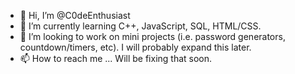 - 👋 Hi, I’m @C0deEnthusiast
- 🌱 I’m currently learning C++, JavaScript, SQL, HTML/CSS.
- 💞️ I’m looking to work on mini projects (i.e. password generators, countdown/timers, etc). I will probably expand this later.
- 📫 How to reach me ... Will be fixing that soon.

<!---
C0deEnthusiast/C0deEnthusiast is a ✨ special ✨ repository because its `README.md` (this file) appears on your GitHub profile.
You can click the Preview link to take a look at your changes.
--->
